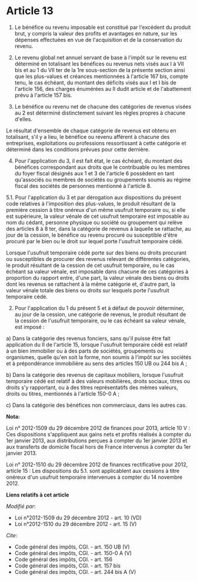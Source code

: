 # Article 13

1. Le bénéfice ou revenu imposable est constitué par l'excédent du produit brut, y compris la valeur des profits et avantages
en nature, sur les dépenses effectuées en vue de l'acquisition et de la conservation du revenu. 

2. Le revenu global net annuel servant de base à l'impôt sur le revenu est déterminé en totalisant les bénéfices ou revenus
nets visés aux I à VII bis et au 1 du VII ter de la 1re sous-section de la présente section ainsi que les plus-values et
créances mentionnées à l'article 167 bis, compte tenu, le cas échéant, du montant des déficits visés aux I et I bis de
l'article 156, des charges énumérées au II dudit article et de l'abattement prévu à l'article 157 bis. 

3. Le bénéfice ou revenu net de chacune des catégories de revenus visées au 2 est déterminé distinctement suivant les règles
propres à chacune d'elles. 

Le résultat d'ensemble de chaque catégorie de revenus est obtenu en totalisant, s'il y a lieu, le bénéfice ou revenu afférent
à chacune des entreprises, exploitations ou professions ressortissant à cette catégorie et déterminé dans les conditions
prévues pour cette dernière. 

4. Pour l'application du 3, il est fait état, le cas échéant, du montant des bénéfices correspondant aux droits que le
contribuable ou les membres du foyer fiscal désignés aux 1 et 3 de l'article 6 possèdent en tant qu'associés ou membres de
sociétés ou groupements soumis au régime fiscal des sociétés de personnes mentionné à l'article 8.

5.1. Pour l'application du 3 et par dérogation aux dispositions du présent code relatives à l'imposition des plus-values, le
produit résultant de la première cession à titre onéreux d'un même usufruit temporaire ou, si elle est supérieure, la valeur
vénale de cet usufruit temporaire est imposable au nom du cédant, personne physique ou société ou groupement qui relève des
articles 8 à 8 ter, dans la catégorie de revenus à laquelle se rattache, au jour de la cession, le bénéfice ou revenu procuré
ou susceptible d'être procuré par le bien ou le droit sur lequel porte l'usufruit temporaire cédé. 

Lorsque l'usufruit temporaire cédé porte sur des biens ou droits procurant ou susceptibles de procurer des revenus relevant
de différentes catégories, le produit résultant de la cession de cet usufruit temporaire, ou le cas échéant sa valeur vénale,
est imposable dans chacune de ces catégories à proportion du rapport entre, d'une part, la valeur vénale des biens ou droits
dont les revenus se rattachent à la même catégorie et, d'autre part, la valeur vénale totale des biens ou droits sur lesquels
porte l'usufruit temporaire cédé. 

2. Pour l'application du 1 du présent 5 et à défaut de pouvoir déterminer, au jour de la cession, une catégorie de revenus,
le produit résultant de la cession de l'usufruit temporaire, ou le cas échéant sa valeur vénale, est imposé : 

a) Dans la catégorie des revenus fonciers, sans qu'il puisse être fait application du II de l'article 15, lorsque l'usufruit
temporaire cédé est relatif à un bien immobilier ou à des parts de sociétés, groupements ou organismes, quelle qu'en soit la
forme, non soumis à l'impôt sur les sociétés et à prépondérance immobilière au sens des articles 150 UB ou 244 bis A ; 

b) Dans la catégorie des revenus de capitaux mobiliers, lorsque l'usufruit temporaire cédé est relatif à des valeurs
mobilières, droits sociaux, titres ou droits s'y rapportant, ou à des titres représentatifs des mêmes valeurs, droits ou
titres, mentionnés à l'article 150-0 A ; 

c) Dans la catégorie des bénéfices non commerciaux, dans les autres cas.

**Nota:**

Loi n° 2012-1509 du 29 décembre 2012 de finances pour 2013, article 10 V : Ces dispositions s'appliquent aux gains nets et
profits réalisés à compter du 1er janvier 2013, aux distributions perçues à compter du 1er janvier 2013 et aux transferts de
domicile fiscal hors de France intervenus à compter du 1er janvier 2013.

Loi n° 2012-1510 du 29 décembre 2012 de finances rectificative pour 2012, article 15 : Les dispositions du 5.1. sont
applicablent aux cessions à titre onéreux d'un usufruit temporaire intervenues à compter du 14 novembre 2012.

**Liens relatifs à cet article**

_Modifié par_:

  - Loi n°2012-1509 du 29 décembre 2012 - art. 10 (VD)
  - Loi n°2012-1510 du 29 décembre 2012 - art. 15 (V)

_Cite_:

  - Code général des impôts, CGI. - art. 150 UB (V)
  - Code général des impôts, CGI. - art. 150-0 A (V)
  - Code général des impôts, CGI. - art. 156
  - Code général des impôts, CGI. - art. 157 bis
  - Code général des impôts, CGI. - art. 244 bis A (V)
